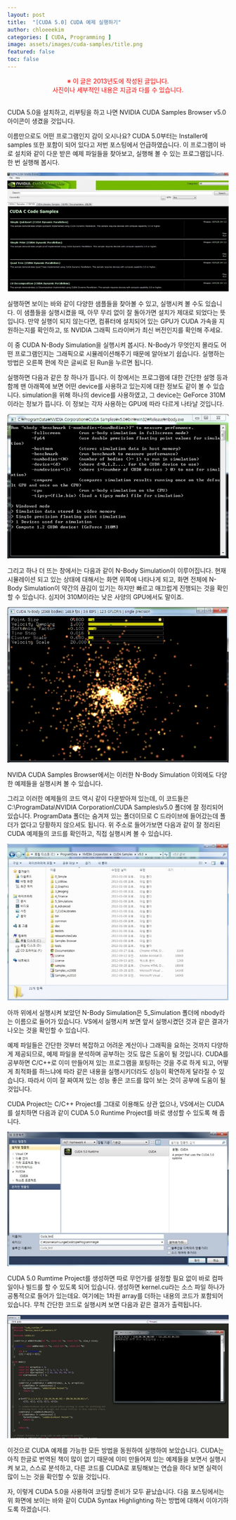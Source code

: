 ```yaml
---
layout: post
title:  "[CUDA 5.0] CUDA 예제 실행하기"
author: chloeeekim
categories: [ CUDA, Programming ]
image: assets/images/cuda-samples/title.png
featured: false
toc: false
---
```


<div style="text-align: center; color: red;">
※ 이 글은 2013년도에 작성된 글입니다. <br>사진이나 세부적인 내용은 지금과 다를 수 있습니다.<br><br>
</div>

CUDA 5.0을 설치하고, 리부팅을 하고 나면 NVIDIA CUDA Samples Browser v5.0 아이콘이 생겼을 것입니다.

이름만으로도 어떤 프로그램인지 감이 오시나요? CUDA 5.0부터는 Installer에 samples 또한 포함이 되어 있다고 저번 포스팅에서 언급하였습니다. 이 프로그램이 바로 설치와 같이 다운 받은 예제 파일들을 찾아보고, 실행해 볼 수 있는 프로그램입니다. 한 번 실행해 봅시다.

<img src="/assets/images/cuda-samples/1.jpg" alt="CUDA Samples Browser v5.0" class="post-img">

실행하면 보이는 바와 같이 다양한 샘플들을 찾아볼 수 있고, 실행시켜 볼 수도 있습니다. 이 샘플들을 실행시켰을 때, 아무 무리 없이 잘 돌아가면 설치가 제대로 되었다는 뜻입니다. 만약 실행이 되지 않는다면, 컴퓨터에 설치되어 있는 GPU가 CUDA 가속을 지원하는지를 확인하고, 또 NVIDIA 그래픽 드라이버가 최신 버전인지를 확인해 주세요.

이 중 CUDA N-Body Simulation을 실행시켜 봅시다. N-Body가 무엇인지 몰라도 어떤 프로그램인지는 그래픽으로 시뮬레이션해주기 때문에 알아보기 쉽습니다. 실행하는 방법은 오른쪽 편에 작은 글씨로 된 Run을 누르면 됩니다.

실행하면 다음과 같은 창 하나가 뜹니다. 이 창에서는 프로그램에 대한 간단한 설명 등과 함께 맨 아래쪽에 보면 어떤 device를 사용하고 있는지에 대한 정보도 같이 볼 수 있습니다. simulation을 위해 하나의 device를 사용하였고, 그 device는 GeForce 310M이라는 정보가 뜹니다. 이 정보는 각자 사용하는 GPU에 따라 다르게 나타날 것입니다.

<img src="/assets/images/cuda-samples/2.jpg" alt="CUDA N-Body Simulation" class="post-img">

그리고 하나 더 뜨는 창에서는 다음과 같이 N-Body Simulation이 이루어집니다. 현재 시뮬레이션 되고 있는 상태에 대해서는 화면 위쪽에 나타나게 되고, 화면 전체에 N-Body Simulation이 약간의 끊김이 있기는 하지만 빠르고 매끄럽게 진행되는 것을 확인할 수 있습니다. 심지어 310M이라는 낮은 사양의 GPU에서도 말이죠.

<img src="/assets/images/cuda-samples/3.jpg" alt="CUDA N-Body Simulation" class="post-img">

NVIDA CUDA Samples Browser에서는 이러한 N-Body Simulation 이외에도 다양한 예제들을 실행시켜 볼 수 있습니다.

그리고 이러한 예제들의 코드 역시 같이 다운받아져 있는데, 이 코드들은 C:\ProgramData\NVIDIA Corporation\CUDA Samples\v5.0 폴더에 잘 정리되어 있습니다. ProgramData 폴더는 숨겨져 있는 폴더이므로 C 드라이브에 들어갔는데 폴더가 없다고 당황하지 않으셔도 됩니다. 위 주소로 들어가보면 다음과 같이 잘 정리된 CUDA 예제들의 코드를 확인하고, 직접 실행시켜 볼 수 있습니다.

<img src="/assets/images/cuda-samples/4.jpg" alt="CUDA Samples" class="post-img">

아까 위에서 실행시켜 보았던 N-Body Simulation은 5_Simulation 폴더에 nbody라는 이름으로 들어가 있습니다. VS에서 실행시켜 보면 앞서 실행시켰던 것과 같은 결과가 나오는 것을 확인할 수 있습니다.

예제 파일들은 간단한 것부터 복잡하고 어려운 계산이나 그래픽을 요하는 것까지 다양하게 제공되므로, 예제 파일을 분석하며 공부하는 것도 많은 도움이 될 것입니다. CUDA를 공부하면 C/C++로 이미 만들어져 있는 프로그램을 포팅하는 것을 주로 하게 되고, 어떻게 최적화를 하느냐에 따라 같은 내용을 실행시키더라도 성능이 확연하게 달라질 수 있습니다. 따라서 이미 잘 짜여져 있는 성능 좋은 코드를 많이 보는 것이 공부에 도움이 될 것입니다.

CUDA Project는 C/C++ Project를 그대로 이용해도 상관 없으나, VS에서는 CUDA를 설치하면 다음과 같이 CUDA 5.0 Runtime Project를 바로 생성할 수 있도록 해 줍니다.

<img src="/assets/images/cuda-samples/5.jpg" alt="CUDA 5.0 Runtime Project" class="post-img">

CUDA 5.0 Rumtime Project를 생성하면 따로 무언가를 설정할 필요 없이 바로 컴파일이나 빌드를 할 수 있도록 되어 있습니다. 생성하면 kernel.cu라는 소스 파일 하나가 공통적으로 들어가 있는데요. 여기에는 1차원 array를 더하는 내용의 코드가 포함되어 있습니다. 무척 간단한 코드로 실행시켜 보면 다음과 같은 결과가 출력됩니다.

<img src="/assets/images/cuda-samples/6.jpg" alt="CUDA Sample Project" class="post-img">

이것으로 CUDA 예제를 가능한 모든 방법을 동원하여 실행하여 보았습니다. CUDA는 아직 한글로 번역된 책이 많이 없기 때문에 이미 만들어져 있는 예제들을 보면서 실행시켜 보고, 스스로 분석하고, 다른 코드를 CUDA로 포팅해보는 연습을 하다 보면 실력이 많이 느는 것을 확인할 수 있을 것입니다.

자, 이렇게 CUDA 5.0을 사용하여 코딩할 준비가 모두 끝났습니다. 다음 포스팅에서는 위 화면에 보이는 바와 같이 CUDA Syntax Highlighting 하는 방법에 대해서 이야기하도록 하겠습니다.
